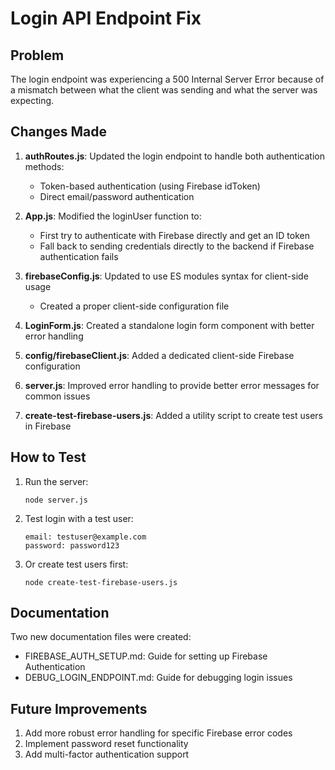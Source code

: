 # Login API Endpoint Fix

## Problem
The login endpoint was experiencing a 500 Internal Server Error because of a mismatch between what the client was sending and what the server was expecting.

## Changes Made

1. **authRoutes.js**: Updated the login endpoint to handle both authentication methods:
   - Token-based authentication (using Firebase idToken)
   - Direct email/password authentication

2. **App.js**: Modified the loginUser function to:
   - First try to authenticate with Firebase directly and get an ID token
   - Fall back to sending credentials directly to the backend if Firebase authentication fails

3. **firebaseConfig.js**: Updated to use ES modules syntax for client-side usage
   - Created a proper client-side configuration file

4. **LoginForm.js**: Created a standalone login form component with better error handling

5. **config/firebaseClient.js**: Added a dedicated client-side Firebase configuration 

6. **server.js**: Improved error handling to provide better error messages for common issues

7. **create-test-firebase-users.js**: Added a utility script to create test users in Firebase

## How to Test

1. Run the server:
   ```
   node server.js
   ```

2. Test login with a test user:
   ```
   email: testuser@example.com
   password: password123
   ```

3. Or create test users first:
   ```
   node create-test-firebase-users.js
   ```

## Documentation

Two new documentation files were created:
- FIREBASE_AUTH_SETUP.md: Guide for setting up Firebase Authentication
- DEBUG_LOGIN_ENDPOINT.md: Guide for debugging login issues

## Future Improvements

1. Add more robust error handling for specific Firebase error codes
2. Implement password reset functionality
3. Add multi-factor authentication support
